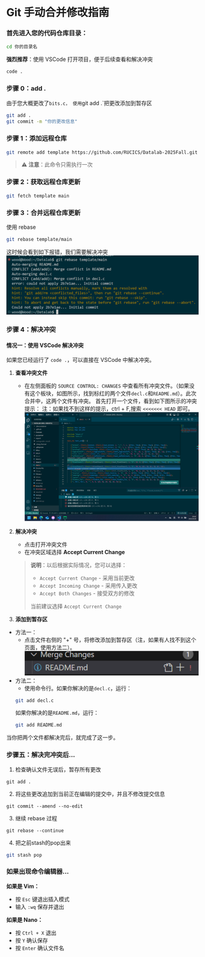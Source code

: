 # Git 手动合并修改指南

### 首先进入您的代码仓库目录：
```bash
cd 你的目录名
```

**强烈推荐**：使用 VSCode 打开项目，便于后续查看和解决冲突
```bash
code .
```
### 步骤 0：add .
由于您大概更改了`bits.c，
使用`git add .`把更改添加到暂存区
```bash
git add .
git commit -m "你的更改信息"
```
### 步骤 1：添加远程仓库
```bash
git remote add template https://github.com/RUCICS/Datalab-2025Fall.git
```
> ⚠️ **注意**：此命令只需执行一次

### 步骤 2：获取远程仓库更新
```bash
git fetch template main
```

### 步骤 3：合并远程仓库更新

使用 rebase  
```bash
git rebase template/main
```
这时候会看到如下报错，我们需要解决冲突
![alt text](hint.png)
### 步骤 4：解决冲突
#### 情况一：使用 VSCode 解决冲突

如果您已经运行了 `code .`，可以直接在 VSCode 中解决冲突。
1. **查看冲突文件**
   - 在左侧面板的 `SOURCE CONTROL: CHANGES` 中查看所有冲突文件。（如果没有这个板块，如图所示，找到标红的两个文件`decl.c`和`README.md`）。此次合并中，这两个文件有冲突。
首先打开一个文件，看到如下图所示的冲突提示：
注：如果找不到这样的提示，ctrl + F,搜索 `<<<<<<< HEAD` 即可。
![alt text](solve_conflict.png)

2. **解决冲突**
   - 点击打开冲突文件
   - 在冲突区域选择 **Accept Current Change**
   
   > **说明**：以后根据实际情况，您可以选择：
   > - `Accept Current Change` - 采用当前更改
   > - `Accept Incoming Change` - 采用传入更改
   > - `Accept Both Changes` - 接受双方的修改
   > 
   > 当前建议选择 `Accept Current Change`

3. **添加到暂存区**
- 方法一：
   - 点击文件右侧的 "+" 号，将修改添加到暂存区（注，如果有人找不到这个页面，使用方法二）。
![alt text](add.png)
- 方法二：
   - 使用命令行。如果你解决的是`decl.c`，运行：
   ```bash
   git add decl.c
   ```   
   如果你解决的是`README.md`，运行：
   ```bash 
   git add README.md
   ```
当你把两个文件都解决完后，就完成了这一步。
### 步骤五：解决完冲突后...
1. 检查确认文件无误后，暂存所有更改
```
git add .
```
2. 将这些更改追加到当前正在编辑的提交中，并且不修改提交信息
```
git commit --amend --no-edit
```
3. 继续 rebase 过程
```
git rebase --continue
```
4. 把之前stash的pop出来
```bash
git stash pop
```
### 如果出现命令编辑器...

**如果是 Vim：**
- 按 `Esc` 键退出插入模式
- 输入 `:wq` 保存并退出

**如果是 Nano：**
- 按 `Ctrl + X` 退出
- 按 `Y` 确认保存
- 按 `Enter` 确认文件名
